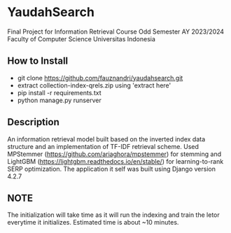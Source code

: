 # YaudahSearch
Final Project for Information Retrieval Course Odd Semester AY 2023/2024     
Faculty of Computer Science Universitas Indonesia

## How to Install
- git clone https://github.com/fauznandri/yaudahsearch.git
- extract collection-index-qrels.zip using 'extract here'
- pip install -r requirements.txt
- python manage.py runserver

## Description
An information retrieval model built based on the inverted index data structure and an implementation of TF-IDF retrieval scheme.
Used MPStemmer (https://github.com/ariaghora/mpstemmer) for stemming and LightGBM (https://lightgbm.readthedocs.io/en/stable/) for learning-to-rank SERP optimization.
The application it self was built using Django version 4.2.7

## NOTE ##
The initialization will take time as it will run the indexing and train the letor everytime it initializes. 
Estimated time is about ~10 minutes.
